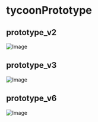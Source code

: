 # tycoonPrototype

## prototype_v2
![Image](https://github.com/user-attachments/assets/b7d5e9a1-4d4e-4085-8a99-88ddcd058874)

## prototype_v3
![Image](https://github.com/user-attachments/assets/43ffcf35-8d9c-4703-ac70-401e6b8b42c4)

## prototype_v6
![Image](https://github.com/user-attachments/assets/c5849d49-231e-4cfc-a9cd-4e83702a6f7e)
